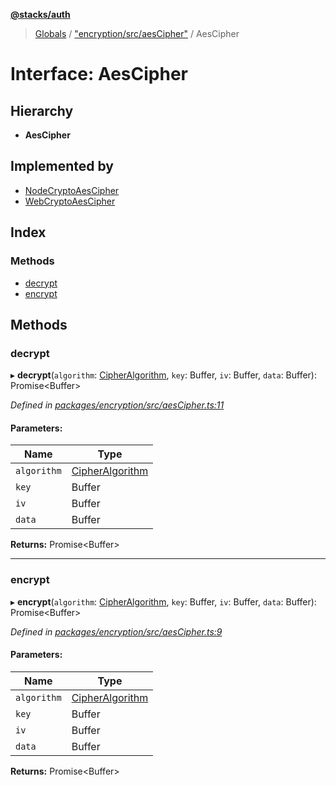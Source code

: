 **[@stacks/auth](../README.md)**

> [Globals](../globals.md) / ["encryption/src/aesCipher"](../modules/_encryption_src_aescipher_.md) / AesCipher

# Interface: AesCipher

## Hierarchy

- **AesCipher**

## Implemented by

- [NodeCryptoAesCipher](../classes/_encryption_src_aescipher_.nodecryptoaescipher.md)
- [WebCryptoAesCipher](../classes/_encryption_src_aescipher_.webcryptoaescipher.md)

## Index

### Methods

- [decrypt](_encryption_src_aescipher_.aescipher.md#decrypt)
- [encrypt](_encryption_src_aescipher_.aescipher.md#encrypt)

## Methods

### decrypt

▸ **decrypt**(`algorithm`: [CipherAlgorithm](../modules/_encryption_src_aescipher_.md#cipheralgorithm), `key`: Buffer, `iv`: Buffer, `data`: Buffer): Promise\<Buffer>

_Defined in [packages/encryption/src/aesCipher.ts:11](https://github.com/blockstack/blockstack.js/blob/26419086/packages/encryption/src/aesCipher.ts#L11)_

#### Parameters:

| Name        | Type                                                                        |
| ----------- | --------------------------------------------------------------------------- |
| `algorithm` | [CipherAlgorithm](../modules/_encryption_src_aescipher_.md#cipheralgorithm) |
| `key`       | Buffer                                                                      |
| `iv`        | Buffer                                                                      |
| `data`      | Buffer                                                                      |

**Returns:** Promise\<Buffer>

---

### encrypt

▸ **encrypt**(`algorithm`: [CipherAlgorithm](../modules/_encryption_src_aescipher_.md#cipheralgorithm), `key`: Buffer, `iv`: Buffer, `data`: Buffer): Promise\<Buffer>

_Defined in [packages/encryption/src/aesCipher.ts:9](https://github.com/blockstack/blockstack.js/blob/26419086/packages/encryption/src/aesCipher.ts#L9)_

#### Parameters:

| Name        | Type                                                                        |
| ----------- | --------------------------------------------------------------------------- |
| `algorithm` | [CipherAlgorithm](../modules/_encryption_src_aescipher_.md#cipheralgorithm) |
| `key`       | Buffer                                                                      |
| `iv`        | Buffer                                                                      |
| `data`      | Buffer                                                                      |

**Returns:** Promise\<Buffer>

